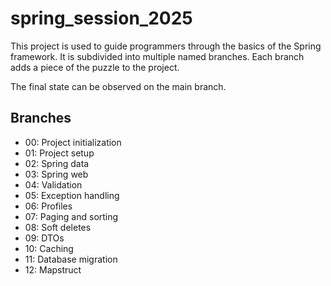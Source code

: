 # spring_session_2025

This project is used to guide programmers through the basics of the Spring framework.
It is subdivided into multiple named branches.
Each branch adds a piece of the puzzle to the project.

The final state can be observed on the main branch.

## Branches

- 00: Project initialization
- 01: Project setup
- 02: Spring data
- 03: Spring web
- 04: Validation
- 05: Exception handling
- 06: Profiles
- 07: Paging and sorting
- 08: Soft deletes
- 09: DTOs
- 10: Caching
- 11: Database migration
- 12: Mapstruct
